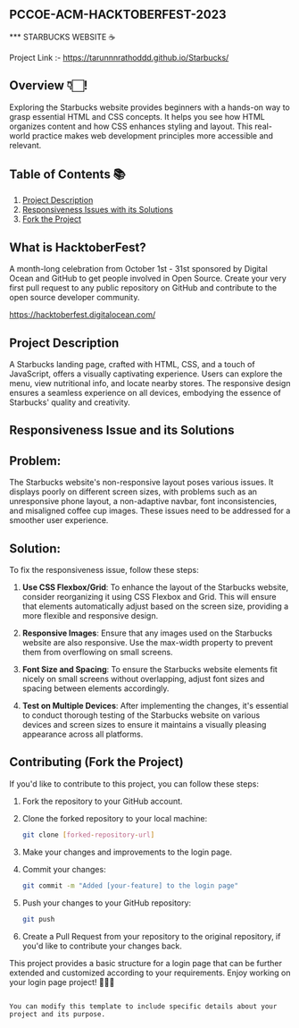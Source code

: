 ## PCCOE-ACM-HACKTOBERFEST-2023

*** STARBUCKS WEBSITE ☕️

Project Link :- https://tarunnnrathoddd.github.io/Starbucks/

## Overview 👇🏻!
Exploring the Starbucks website provides beginners with a hands-on way to grasp essential HTML and CSS concepts. It helps you see how HTML organizes content and how CSS enhances styling and layout. This real-world practice makes web development principles more accessible and relevant.

## Table of Contents 📚

1. [Project Description](#project-description)
2. [Responsiveness Issues with its Solutions](#Responsiveness-Issues-with-its-Solutions)
3. [Fork the Project](#fork-the-project)


## What is HacktoberFest?

A month-long celebration from October 1st - 31st sponsored by Digital Ocean and GitHub to get people involved in Open Source. Create your very first pull request to any public repository on GitHub and contribute to the open source developer community.

https://hacktoberfest.digitalocean.com/

## Project Description   
A Starbucks landing page, crafted with HTML, CSS, and a touch of JavaScript, offers a visually captivating experience. Users can explore the menu, view nutritional info, and locate nearby stores. The responsive design ensures a seamless experience on all devices, embodying the essence of Starbucks' quality and creativity.


## Responsiveness Issue and its Solutions

## Problem:

The Starbucks website's non-responsive layout poses various issues. It displays poorly on different screen sizes, with problems such as an unresponsive phone layout, a non-adaptive navbar, font inconsistencies, and misaligned coffee cup images. These issues need to be addressed for a smoother user experience.

## Solution:
To fix the responsiveness issue, follow these steps:

1. **Use CSS Flexbox/Grid**: 
To enhance the layout of the Starbucks website, consider reorganizing it using CSS Flexbox and Grid. This will ensure that elements automatically adjust based on the screen size, providing a more flexible and responsive design.

2. **Responsive Images**:
 Ensure that any images used on the Starbucks website are also responsive. Use the max-width property to prevent them from overflowing on small screens.

4. **Font Size and Spacing**: 
To ensure the Starbucks website elements fit nicely on small screens without overlapping, adjust font sizes and spacing between elements accordingly.

5. **Test on Multiple Devices**:
After implementing the changes, it's essential to conduct thorough testing of the Starbucks website on various devices and screen sizes to ensure it maintains a visually pleasing appearance across all platforms.

## Contributing (Fork the Project)
If you'd like to contribute to this project, you can follow these steps:

1. Fork the repository to your GitHub account.

2. Clone the forked repository to your local machine:
   ```bash
   git clone [forked-repository-url]
   ```

3. Make your changes and improvements to the login page.

4. Commit your changes:
   ```bash
   git commit -m "Added [your-feature] to the login page"
   ```

5. Push your changes to your GitHub repository:
   ```bash
   git push
   ```

6. Create a Pull Request from your repository to the original repository, if you'd like to contribute your changes back.

This project provides a basic structure for a login page that can be further extended and customized according to your requirements. Enjoy working on your login page project! 👤🔐🌐
```

You can modify this template to include specific details about your project and its purpose.
